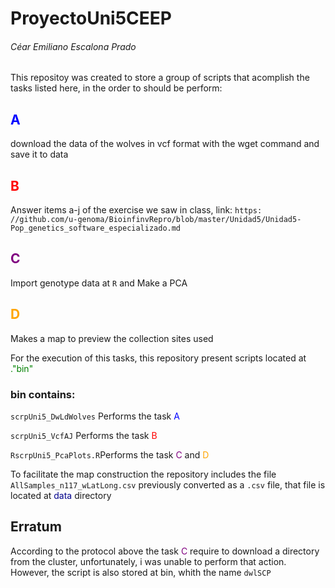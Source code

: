  # ProyectoUni5CEEP

###### Céar Emiliano Escalona Prado

This repositoy was created to store a group of scripts that acomplish the tasks listed here, in the order to should be perform:

## <span style="color:blue">A</span>
download the data of the wolves in vcf format with the wget command and save it to data
## <span style="color:red">B</span>
Answer items a-j of the exercise we saw in class, link: `https: //github.com/u-genoma/BioinfinvRepro/blob/master/Unidad5/Unidad5-Pop_genetics_software_especializado.md`
## <span style="color:purple">C</span>
Import genotype data at `R` and Make a PCA
## <span style="color:orange">D</span>
Makes a map to preview the collection sites used

For the execution of this tasks, this repository present scripts located at <span style="color:green">."bin"</span>  
### bin contains:


`scrpUni5_DwLdWolves` Performs the task <span style="color:blue">A</span>

`scrpUni5_VcfAJ` Performs the task <span style="color:red">B</span> 

`RscrpUni5_PcaPlots.R`Performs the task <span style="color:purple">C</span> and <span style="color:orange">D</span>

To facilitate the map construction the repository includes the file `AllSamples_n117_wLatLong.csv` previously converted as a `.csv` file, that file is located at  <span style="color:darkblue">data</span> directory

## Erratum  
According to the protocol above the task <span style="color:purple">C</span> require to download a directory from the cluster, unfortunately, i was unable to perform that action. 
However, the script is also stored at bin, whith the name `dwlSCP` 
